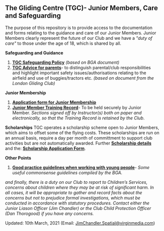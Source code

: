 ## The Gliding Centre (TGC)- Junior Members, Care and Safeguarding ##

The purpose of this repository is to provide access to the documentation and forms relating to the guidance and care of our Junior Members. Junior Members clearly represent the future of our Club and we have a _"duty of care"_ to those under the age of 18, which is shared by all.

**Safeguarding and Guidance**
1. [**TGC Safeguarding Policy**](https://jimchandler-spatial.github.io/TGC-Juniors/docs/CGC%20CP%20Policy%20draft.pdf) _(based on BGA document)_
2. [**TGC Advice for parents**](https://jimchandler-spatial.github.io/TGC-Juniors/docs/Advice%20for%20Parents-TGC.pdf)- to distinguish parental/club responsibilities and highlight important safety issues/authorisations relating to the airfield and use of buggies/tractors etc. _(based on document from the London Gliding Club)_

**Junior Membership**
1. [**Application form for Junior Membership**](https://jimchandler-spatial.github.io/TGC-Juniors/docs/TGC%20Junior%20Membership%20Application%20Form%20V1.pdf)
2. [**Junior Member Training Record**](https://jimchandler-spatial.github.io/TGC-Juniors/docs/Pilot%20Held%20Junior%20Member%20Additional%20Training%20Record%20(V1).pdf)- To be held securely by Junior Member. _Sections signed off by Instructor(s) both on paper and electronically, so that the Training Record is retained by the Club_.

**Scholarships**
TGC operates a scholarship scheme open to Junior Members, which aims to offset some of the flying costs. These scholarships are run on an annual basis, require a day per month of committment to support club activities but are not automatically awarded. Further [**Scholarship details**](https://jimchandler-spatial.github.io/TGC-Juniors/docs/The%20TGC%20Scholarship%20Scheme.pdf) and the: [**Scholarship Application Form**](https://jimchandler-spatial.github.io/TGC-Juniors/docs/TGC%20Scholarship%20Scheme%20Application%20Form%20(2021)%20V1.pdf).

**Other Points**
1. [**Good practice guidelines when working with young people**](https://jimchandler-spatial.github.io/TGC-Juniors/docs/Good%20Practice%20when%20working%20with%20young%20people.pdf)- _Some useful commonsense guidelines compiled by the BGA._

_and finally, there is a duty on our Club to report to Children’s Services, concerns about children where they may be at risk of significant harm. In all cases, it will be appropriate to gather and record facts about the concerns but not to prejudice formal investigations, which must be conducted in accordance with statutory procedures. Contact either the Junior Liason Officer (Jim Chandler) or the Club Child Protection Officer (Dan Thorogood) if you have any concerns._

Updated: 10th March, 2021 (Email: JimChandler.Spatial@virginmedia.com)
